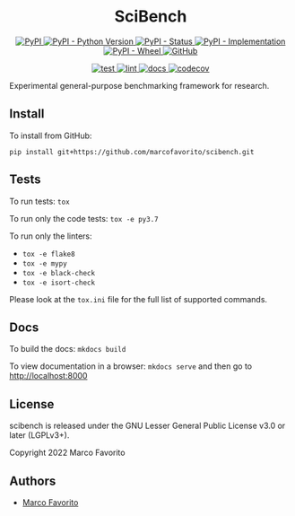 <h1 align="center">
  <b>SciBench</b>
</h1>

<p align="center">
  <a href="https://pypi.org/project/scibench">
    <img alt="PyPI" src="https://img.shields.io/pypi/v/scibench">
  </a>
  <a href="https://pypi.org/project/scibench">
    <img alt="PyPI - Python Version" src="https://img.shields.io/pypi/pyversions/scibench" />
  </a>
  <a href="">
    <img alt="PyPI - Status" src="https://img.shields.io/pypi/status/scibench" />
  </a>
  <a href="">
    <img alt="PyPI - Implementation" src="https://img.shields.io/pypi/implementation/scibench">
  </a>
  <a href="">
    <img alt="PyPI - Wheel" src="https://img.shields.io/pypi/wheel/scibench">
  </a>
  <a href="https://github.com/marcofavorito/scibench/blob/master/LICENSE">
    <img alt="GitHub" src="https://img.shields.io/github/license/marcofavorito/scibench">
  </a>
</p>
<p align="center">
  <a href="">
    <img alt="test" src="https://github.com/marcofavorito/scibench/workflows/test/badge.svg">
  </a>
  <a href="">
    <img alt="lint" src="https://github.com/marcofavorito/scibench/workflows/lint/badge.svg">
  </a>
  <a href="">
    <img alt="docs" src="https://github.com/marcofavorito/scibench/workflows/docs/badge.svg">
  </a>
  <a href="https://codecov.io/gh/marcofavorito/scibench">
    <img alt="codecov" src="https://codecov.io/gh/marcofavorito/scibench/branch/master/graph/badge.svg?token=FG3ATGP5P5">
  </a>
</p>


Experimental general-purpose benchmarking framework for research.

## Install

To install from GitHub:
```
pip install git+https://github.com/marcofavorito/scibench.git
```

## Tests

To run tests: `tox`

To run only the code tests: `tox -e py3.7`

To run only the linters: 
- `tox -e flake8`
- `tox -e mypy`
- `tox -e black-check`
- `tox -e isort-check`

Please look at the `tox.ini` file for the full list of supported commands. 

## Docs

To build the docs: `mkdocs build`

To view documentation in a browser: `mkdocs serve`
and then go to [http://localhost:8000](http://localhost:8000)

## License

scibench is released under the GNU Lesser General Public License v3.0 or later (LGPLv3+).

Copyright 2022 Marco Favorito

## Authors

- [Marco Favorito](https://marcofavorito.me/)
